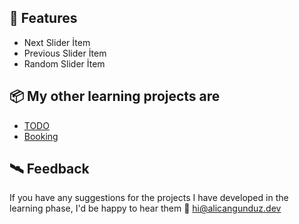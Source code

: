 
## 🚀 Features

- Next Slider İtem
- Previous Slider İtem
- Random Slider İtem

## 📦 My other learning projects are
- [TODO](https://github.com/alicangunduz/Learning-JS-TODO)
- [Booking](https://github.com/alicangunduz/Learning-JS-Booking)
  
## 🛰️ Feedback

If you have any suggestions for the projects I have developed in the learning phase, I'd be happy to hear them 📨 hi@alicangunduz.dev
  

  
